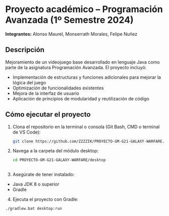 # Proyecto académico – Programación Avanzada (1º Semestre 2024)

**Integrantes:** Alonso Maurel, Monserrath Morales, Felipe Nuñez

## Descripción

Mejoramiento de un videojuego base desarrollado en lenguaje Java como parte de la asignatura Programación Avanzada. El proyecto incluyó:

- Implementación de estructuras y funciones adicionales para mejorar la lógica del juego
- Optimización de funcionalidades existentes
- Mejora de la interfaz de usuario
- Aplicación de principios de modularidad y reutilización de código

## Cómo ejecutar el proyecto

1. Clona el repositorio en la terminal o consola (Git Bash, CMD o terminal de VS Code):
   ```bash
   git clone https://github.com/ZZZZIK/PROYECTO-GM-G21-GALAXY-WARFARE.git
   
2. Navega a la carpeta del módulo desktop:
   ```bash
   cd PROYECTO-GM-G21-GALAXY-WARFARE/desktop
  
3. Asegúrate de tener instalado:
- Java JDK 8 o superior
- Gradle
  
4. Ejecuta el proyecto con Gradle:
  ```bash
  ./gradlew.bat desktop:run


